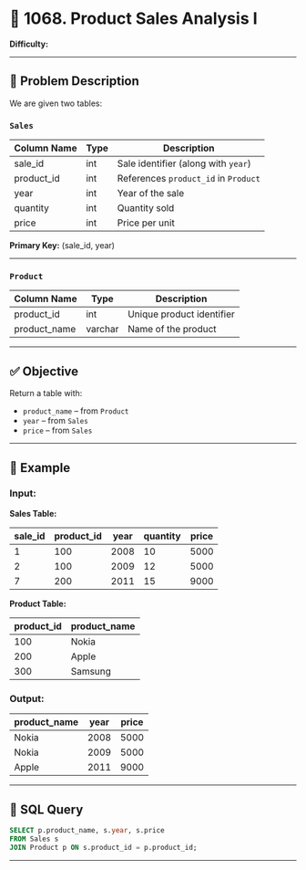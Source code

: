 # 🛒 1068. Product Sales Analysis I

**Difficulty:** 

---

## 🧾 Problem Description

We are given two tables:

### `Sales`

| Column Name | Type | Description                             |
|-------------|------|-----------------------------------------|
| sale_id     | int  | Sale identifier (along with `year`)     |
| product_id  | int  | References `product_id` in `Product`    |
| year        | int  | Year of the sale                        |
| quantity    | int  | Quantity sold                           |
| price       | int  | Price per unit                          |

**Primary Key:** (sale_id, year)

---

### `Product`

| Column Name  | Type    | Description              |
|--------------|---------|--------------------------|
| product_id   | int     | Unique product identifier|
| product_name | varchar | Name of the product      |

---

## ✅ Objective

Return a table with:

- `product_name` – from `Product`
- `year` – from `Sales`
- `price` – from `Sales`

---

## 🧪 Example

### Input:

**Sales Table:**

| sale_id | product_id | year | quantity | price |
|---------|-------------|------|----------|--------|
| 1       | 100         | 2008 | 10       | 5000   |
| 2       | 100         | 2009 | 12       | 5000   |
| 7       | 200         | 2011 | 15       | 9000   |

**Product Table:**

| product_id | product_name |
|------------|--------------|
| 100        | Nokia        |
| 200        | Apple        |
| 300        | Samsung      |

### Output:

| product_name | year | price |
|--------------|------|--------|
| Nokia        | 2008 | 5000   |
| Nokia        | 2009 | 5000   |
| Apple        | 2011 | 9000   |

---

## 🧠 SQL Query

```sql
SELECT p.product_name, s.year, s.price
FROM Sales s
JOIN Product p ON s.product_id = p.product_id;
```
---

